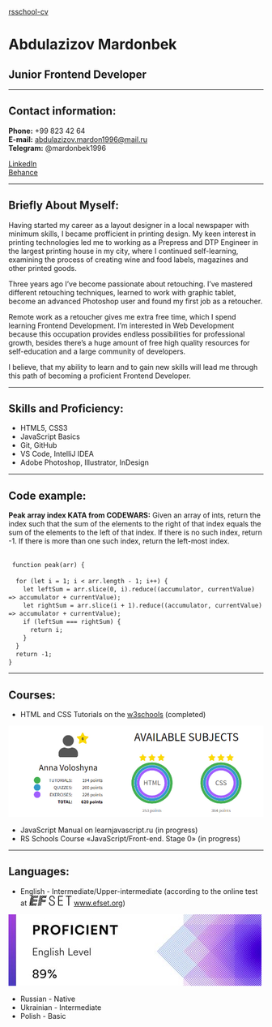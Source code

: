 [rsschool-cv](#foo)


# Abdulazizov Mardonbek


## Junior Frontend Developer

----

## Contact information:

<b>Phone:</b> +99 823 42 64 </br>
<b>E-mail:</b> abdulazizov.mardon1996@mail.ru </br>
<b>Telegram:</b> @mardonbek1996

[LinkedIn](https://linkeIn.com)</br>
[Behance](./Markdown.md)


---

## Briefly About Myself:
Having started my career as a layout designer in a local newspaper with minimum skills, I became profficient in printing design.
My keen interest in printing technologies led me to working as a Prepress and DTP Engineer in the largest printing house in my city,
where I continued self-learning, examining the process of creating wine and food labels, magazines and other printed goods.

Three years ago I’ve become passionate about retouching. I’ve mastered different retouching techniques,
learned to work with graphic tablet, become an advanced Photoshop user and found my first job as a retoucher.

Remote work as a retoucher gives me extra free time, which I spend learning Frontend Development.
I’m interested in Web Development because this occupation provides endless possibilities for professional growth,
besides there’s a huge amount of free high quality resources for self-education and a large community of developers.

I believe, that my ability to learn and to gain new skills will lead me through this path of becoming a proficient Frontend Developer.

---

## Skills and Proficiency:

- HTML5, CSS3
- JavaScript Basics
- Git, GitHub
- VS Code, IntelliJ IDEA
- Adobe Photoshop, Illustrator, InDesign

---

## Code example:

**Peak array index KATA from CODEWARS:** Given an array of ints, return the index such that the sum of the elements to the right of that index equals the sum of the elements to the left of that index. If there is no such index, return -1. If there is more than one such index, return the left-most index.
```

 function peak(arr) {

  for (let i = 1; i < arr.length - 1; i++) {
    let leftSum = arr.slice(0, i).reduce((accumulator, currentValue) => accumulator + currentValue);
    let rightSum = arr.slice(i + 1).reduce((accumulator, currentValue) => accumulator + currentValue);
    if (leftSum === rightSum) {
      return i;
    }
  }
  return -1;
}
```

---
## Courses:
- HTML and CSS Tutorials on the [w3schools]() (completed)

![](w3schools-score.jpg)

- JavaScript Manual on learnjavascript.ru (in progress)
- RS Schools Course «JavaScript/Front-end. Stage 0» (in progress)

---

## Languages:

- English - Intermediate/Upper-intermediate (according to the online test at ![](efset-logo.png) www.efset.org)

![](efset-english-level.jpg)
- Russian - Native
- Ukrainian - Intermediate
- Polish - Basic